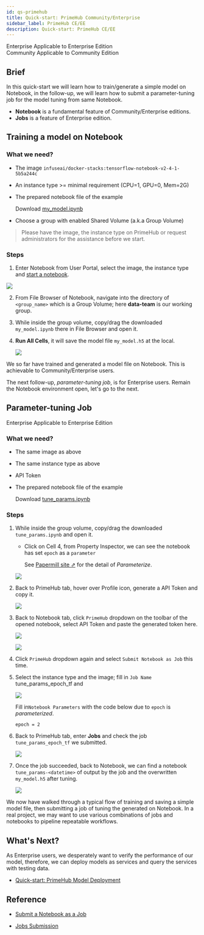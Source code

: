 ```yaml
---
id: qs-primehub
title: Quick-start: PrimeHub Community/Enterprise
sidebar_label: PrimeHub CE/EE
description: Quick-start: PrimeHub CE/EE
---
```


<div class="label-sect">
  <div class="ee-only tooltip">Enterprise
    <span class="tooltiptext">Applicable to Enterprise Edition</span>
  </div>
  <div class="ce-only tooltip">Community
    <span class="tooltiptext">Applicable to Community Edition</span>
  </div>
</div>

## Brief

In this quick-start we will learn how to train/generate a simple model on Notebook, in the follow-up, we will learn how to submit a parameter-tuning job for the model tuning from same Notebook.

- **Notebook** is a fundamental feature of Community/Enterprise editions.
- **Jobs** is a feature of Enterprise edition.

## Training a model on Notebook

### What we need?

- The image `infuseai/docker-stacks:tensorflow-notebook-v2-4-1-5b5a244c`
- An instance type >= minimal requirement (CPU=1, GPU=0, Mem=2G)
- The prepared notebook file of the example

    Download [my_model.ipynb](assets/my_model.ipynb)

- Choose a group with enabled Shared Volume (a.k.a Group Volume)

>Please have the image, the instance type on PrimeHub or request administrators for the assistance before we start.

### Steps

1. Enter Notebook from User Portal, select the image, the instance type and [start a notebook](launch-project).

![](assets/qs_notebook.png)
    
2. From File Browser of Notebook, navigate into the directory of `<group_name>`  which is a Group Volume; here **data-team** is our working group.

3. While inside the group volume, copy/drag the downloaded  `my_model.ipynb` there in File Browser and open it.

4. **Run All Cells**, it will save the model file `my_model.h5` at the local.

    ![](assets/qs_trained_model.png)

We so far have trained and generated a model file on Notebook. This is achievable to Community/Enterprise users.

The next follow-up, *parameter-tuning job*, is for Enterprise users. Remain the Notebook environment open, let's go to the next.

## Parameter-tuning Job

<div class="label-sect">
  <div class="ee-only tooltip">Enterprise
    <span class="tooltiptext">Applicable to Enterprise Edition</span>
  </div>
</div>

### What we need?

- The same image as above
- The same instance type as above
- API Token
- The prepared notebook file of the example

    Download [tune_params.ipynb](assets/tune_params.ipynb)

### Steps

1. While inside the group volume, copy/drag the downloaded `tune_params.ipynb` and open it.
    - Click on Cell 4, from Property Inspector, we can see the notebook has set `epoch` as a `parameter`

        See [Papermill site &neArr;](https://papermill.readthedocs.io/en/latest/usage-parameterize.html) for the detail of *Parameterize*.

    ![](assets/qs_tune_job_parameter.png)

2. Back to PrimeHub tab, hover over Profile icon, generate a API Token and copy it.

    ![](assets/qs_api_token.png)

3. Back to Notebook tab, click `PrimeHub` dropdown on the toolbar of the opened notebook, select API Token and paste the generated token here.

    ![](assets/qs_primehub_ext.png)

    ![](assets/qs_ext_api_token.png)

4. Click `PrimeHub` dropdown again and select `Submit Notebook as Job` this time.

5. Select the instance type and the image; fill in `Job Name` tune_params_epoch_tf and 

    ![](assets/qs_notebook_job.png)

    Fill in`Notebook Parameters` with the code below due to `epoch` is *parameterized*.

    ```
    epoch = 2
    ```

6. Back to PrimeHub tab, enter **Jobs** and check the job `tune_params_epoch_tf` we submitted.

    ![](assets/qs_tune_job_detail.png)

7. Once the job succeeded, back to Notebook, we can find a notebook `tune_params-<datetime>` of output by the job and the overwritten `my_model.h5` after tuning.

    ![](assets/qs_tune_job_output.png)

We now have walked through a typical flow of training and saving a simple model file, then submitting a job of tuning the generated on Notebook. In a real project, we may want to use various combinations of jobs and notebooks to pipeline repeatable workflows.

## What's Next?

As Enterprise users, we desperately want to verify the performance of our model, therefore, we can deploy models as services and query the services with testing data.

+ [Quick-start: PrimeHub Model Deployment](qs-primehub-deploy)


## Reference

+ [Submit a Notebook as a Job](../notebook-as-job)
  
+ [Jobs Submission](../job-submission-feature)
